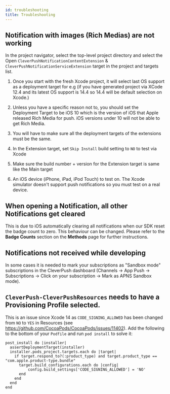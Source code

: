 ```yaml
---
id: troubleshooting
title: Troubleshooting
---
```


## Notification with images (Rich Medias) are not working

In the project navigator, select the top-level project directory and select the Open `CleverPushNotificationContentExtension` & `CleverPushNotificationServiceExtension` target in the project and targets list.

1. Once you start with the fresh Xcode project, it will select last OS support as a deployment target for e.g (if you have generated project via XCode 12.4 and its latest OS support is 14.4 so 14.4 will be default selection on Xcode.)

2. Unless you have a specific reason not to, you should set the Deployment Target to be iOS 10 which is the version of iOS that Apple released Rich Media for push. iOS versions under 10 will not be able to get Rich Media.

3. You will have to make sure all the deployment targets of the extensions must be the same.

4. In the Extension target, set `Skip Install` build setting to `NO` to test via Xcode

5. Make sure the build number + version for the Extension target is same like the Main target

6. An iOS device (iPhone, iPad, iPod Touch) to test on. The Xcode simulator doesn't support push notifications so you must test on a real device.


## When opening a Notification, all other Notifications get cleared

This is due to iOS automatically clearing all notifications when our SDK reset the badge count to zero. This behaviour can be changed.
Please refer to the **Badge Counts** section on the **Methods** page for further instructions.


## Notifications not received while developing

In some cases it is needed to mark your subscriptions as "Sandbox mode" subscriptions in the CleverPush dashboard (Channels -> App Push -> Subscriptions -> Click on your subscription -> Mark as APNS Sandbox mode).


## `CleverPush-CleverPushResources` needs to have a Provisioning Profile selected.

This is an issue since Xcode 14 as `CODE_SIGNING_ALLOWED` has been changed from `NO` to `YES` in Resources (see https://github.com/CocoaPods/CocoaPods/issues/11402). Add the following to the bottom of your `Podfile` and run `pod install` to solve it:

```
post_install do |installer|
  assertDeploymentTarget(installer)
  installer.pods_project.targets.each do |target|
    if target.respond_to?(:product_type) and target.product_type == "com.apple.product-type.bundle"
      target.build_configurations.each do |config|
          config.build_settings['CODE_SIGNING_ALLOWED'] = 'NO'
      end
    end
  end
end
```

